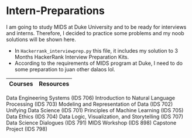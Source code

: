 # Intern-Preparations
I am going to study MIDS at Duke University and to be ready for interviews and interns.
Therefore, I decided to practice some problems and my noob solutions will be shown here. 
- In `Hackerrank_interviewprep.py` this file, it includes my solution to 3 Months HackerRank Interview Preparation Kits.
- According to the requirements of MIDS program at Duke, I need to do some preparation to juan other dalaos lol.


Courses       | Resources
------------- | -------------
Data Engineering Systems (IDS 706)
Introduction to Natural Language Processing (IDS 703)
Modeling and Representation of Data (IDS 702)
Unifying Data Science (IDS 701)
Principles of Machine Learning (IDS 705)
Data Ethics (IDS 704)
Data Logic, Visualization, and Storytelling (IDS 707)
Data Science Dialogues (IDS 791)
MIDS Workshop (IDS 898)
Capstone Project (IDS 798)
